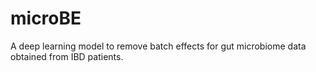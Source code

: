 # microBE
A deep learning model to remove batch effects for gut microbiome data obtained from IBD patients.
